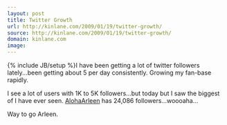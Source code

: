 ```yaml
---
layout: post
title: Twitter Growth
url: http://kinlane.com/2009/01/19/twitter-growth/
source: http://kinlane.com/2009/01/19/twitter-growth/
domain: kinlane.com
image: 
---
```

{% include JB/setup %}I have been getting a lot of twitter followers lately...been getting about 5 per day consistently. Growing my fan-base rapidly.<p></p>
I see a lot of users with 1K to 5K followers...but today but I saw the biggest of I have ever seen. <a href="http://twitter.com/AlohaArleen">AlohaArleen</a> has 24,086 followers...woooaha...<p></p>
Way to go Arleen.